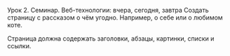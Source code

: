 Урок 2. Семинар. Веб-технологии: вчера, сегодня, завтра
Создать страницу с рассказом о чём угодно. Например, о себе или о любимом коте.

Страница должна содержать заголовки, абзацы, картинки, списки и ссылки.
